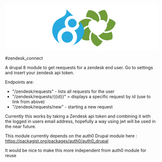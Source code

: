 ![Zendesk Connect Logo](/resources/git-header.jpg)

#zendesk_connect

A drupal 8 module to get reequests for a zendesk end user.
Go to settings and insert your zendesk api token.


Endpoints are:

* "/zendesk/requests" - lists all requests for the user
* "/zendesk/requests/{{id}}" = displays a specific request by id (use to link from above)
* "/zendesk/requests/new" - starting a new request


Currently this works by taking a Zendesk api token and combining it with the logged in users email address, hopefully a way using jwt will be used in the near future.

This module currently depends on the auth0 Drupal module here : https://packagist.org/packages/auth0/auth0_drupal

It would be nice to make this more independent from auth0 module for reuse
